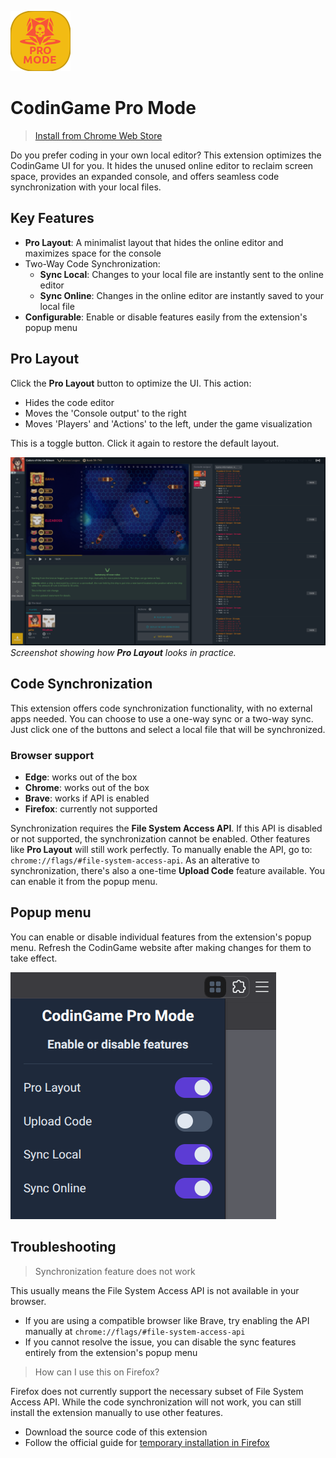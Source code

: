 ![icon](icons/icon96.png)

# CodinGame Pro Mode

> [Install from Chrome Web Store](https://chromewebstore.google.com/detail/fleeplnobejocpmlphmbhlnhnimoglpa)

Do you prefer coding in your own local editor? This extension optimizes the CodinGame UI for you. It hides the unused online editor to reclaim screen space, provides an expanded console, and offers seamless code synchronization with your local files.

## Key Features
* **Pro Layout**: A minimalist layout that hides the online editor and maximizes space for the console
* Two-Way Code Synchronization:
  * **Sync Local**: Changes to your local file are instantly sent to the online editor
  * **Sync Online**: Changes in the online editor are instantly saved to your local file
* **Configurable**: Enable or disable features easily from the extension's popup menu

## Pro Layout

Click the **Pro Layout** button to optimize the UI. This action:
* Hides the code editor
* Moves the 'Console output' to the right
* Moves 'Players' and 'Actions' to the left, under the game visualization

This is a toggle button. Click it again to restore the default layout.

![screenshot](images/screenshot.png)
*Screenshot showing how **Pro Layout** looks in practice.*

## Code Synchronization

This extension offers code synchronization functionality, with no external apps needed. You can choose to use a one-way sync or a two-way sync. Just click one of the buttons and select a local file that will be synchronized.

### Browser support

* **Edge**: works out of the box
* **Chrome**: works out of the box
* **Brave**: works if API is enabled
* **Firefox**: currently not supported

Synchronization requires the **File System Access API**. If this API is disabled or not supported, the synchronization cannot be enabled. Other features like **Pro Layout** will still work perfectly. To manually enable the API, go to: `chrome://flags/#file-system-access-api`. As an alterative to synchronization, there's also a one-time **Upload Code** feature available. You can enable it from the popup menu.

## Popup menu

You can enable or disable individual features from the extension's popup menu.
Refresh the CodinGame website after making changes for them to take effect.

![popup](images/popup.png)

## Troubleshooting

> Synchronization feature does not work

This usually means the File System Access API is not available in your browser.

* If you are using a compatible browser like Brave, try enabling the API manually at `chrome://flags/#file-system-access-api`
* If you cannot resolve the issue, you can disable the sync features entirely from the extension's popup menu

> How can I use this on Firefox?

Firefox does not currently support the necessary subset of File System Access API.
While the code synchronization will not work, you can still install the extension manually to use other features.
* Download the source code of this extension
* Follow the official guide for [temporary installation in Firefox](https://extensionworkshop.com/documentation/develop/temporary-installation-in-firefox)
